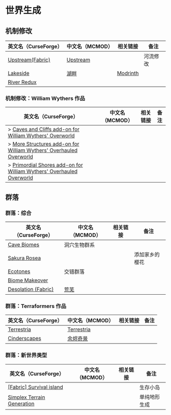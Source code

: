 # 世界生成

## 机制修改

| 英文名（CurseForge）                                                             | 中文名（MCMOD）                                  | 相关链接                                          | 备注     |
| -------------------------------------------------------------------------------- | ------------------------------------------------ | ------------------------------------------------- | -------- |
| [Upstream(Fabric)](https://www.curseforge.com/minecraft/mc-mods/upstream-fabric) | [Upstream](https://www.mcmod.cn/class/6656.html) |                                                   | 河流修改 |
| [Lakeside](https://www.curseforge.com/minecraft/mc-mods/lakeside)                | [湖畔](https://www.mcmod.cn/class/4956.html)     | [Modrinth](https://modrinth.com/mod/lakeside) |          |
| [River Redux](https://www.curseforge.com/minecraft/mc-mods/river-redux)          |                                                  |                                                   |          |

### 机制修改：William Wythers 作品

| 英文名（CurseForge）                                                                                                                                              | 中文名（MCMOD） | 相关链接 | 备注 |
| ----------------------------------------------------------------------------------------------------------------------------------------------------------------- | --------------- | -------- | ---- |
| > [Caves and Cliffs add-on for William Wythers' Overworld](https://www.curseforge.com/minecraft/mc-mods/caves-and-cliffs-add-on-for-william-wythers)              |                 |          |      |
| > [More Structures add-on for William Wythers' Overhauled Overworld](https://www.curseforge.com/minecraft/mc-mods/more-structures-add-on-for-william-wythers)     |                 |          |      |
| > [Primordial Shores add-on for William Wythers' Overhauled Overworld](https://www.curseforge.com/minecraft/mc-mods/primordial-shores-add-on-for-william-wythers) |                 |          |      |

## 群落

### 群落：综合

| 英文名（CurseForge）                                                           | 中文名（MCMOD）                              | 相关链接 | 备注           |
| ------------------------------------------------------------------------------ | -------------------------------------------- | -------- | -------------- |
| [Cave Biomes](https://www.curseforge.com/minecraft/mc-mods/cave-biomes)        | 洞穴生物群系                                 |          |                |
| [Sakura Rosea](https://www.curseforge.com/minecraft/mc-mods/sakura-rosea)      |                                              |          | 添加家乡的樱花 |
| [Ecotones](https://www.curseforge.com/minecraft/mc-mods/ecotones)              | 交错群落                                     |          |                |
| [Biome Makeover](https://www.curseforge.com/minecraft/mc-mods/biome-makeover)  |                                              |          |                |
| [Desolation (Fabric)](https://www.curseforge.com/minecraft/mc-mods/desolation) | [荒芜](https://www.mcmod.cn/class/4723.html) |          |                |

### 群落：Terraformers 作品

| 英文名（CurseForge）                                                      | 中文名（MCMOD）                                    | 相关链接 | 备注 |
| ------------------------------------------------------------------------- | -------------------------------------------------- | -------- | ---- |
| [Terrestria](https://www.curseforge.com/minecraft/mc-mods/terrestria)     | [Terrestria](https://www.mcmod.cn/class/4952.html) |          |      |
| [Cinderscapes](https://www.curseforge.com/minecraft/mc-mods/cinderscapes) | [余烬奇景](https://www.mcmod.cn/class/3147.html)   |          |      |

### 群落：新世界类型

| 英文名（CurseForge）                                                                                  | 中文名（MCMOD） | 相关链接 | 备注         |
| ----------------------------------------------------------------------------------------------------- | --------------- | -------- | ------------ |
| [[Fabric] Survival island](https://www.curseforge.com/minecraft/mc-mods/fabric-survival-island)       |                 |          | 生存小岛     |
| [Simplex Terrain Generation](https://www.curseforge.com/minecraft/mc-mods/simplex-terrain-generation) |                 |          | 单纯地形生成 |

